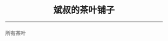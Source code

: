 <!DOCTYPE html>
<html>
<head>
    <meta charset="UTF-8">
    <script src="https://cdn.bootcss.com/jquery/3.2.1/jquery.min.js"></script>
</head>
<body style="width:1000px;margin:0 auto;">
    <div style="width:100%;text-align:center;margin-top:50px;">
        <h1>斌叔的茶叶铺子</h1>
    </div>
    <hr/>
    <div style="width:100%;text-aligh:center;">
        <h3 style="color:gray;">所有茶叶</h3>
    </div>
    <div id="all_teas" style="width:100%;">
    </div>
    <script type="text/javascript">
        $(document).ready(function(){
            $.ajax({
                type:"GET",
                url:"http://resource.haorenao.cn/teas2.json",
                success:function(data){
                    var teas=data;
                    console.log(teas);
                    $.each(teas,function(key,value){
                        var title=value.title;
                        var image=value.image;
                        var price=value.price;
                        var html='<div style="width:333px;height:300px;float:left;text-aligh:center;margin:10px 0;">'
                        +'<h1 style="margin:0">'+title+'</h1>'
                        +'<img width="200" height="200" src="'+image+'">'
                        +'<p>价格：'+price+'</p>'
                        +'</div>';
                        $("#all_teas").append(html);
                    });
                }
            })
        })
    </script>
</body>
</html>